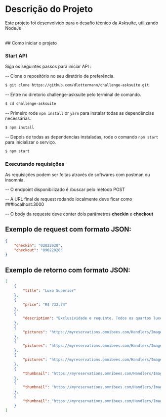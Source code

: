 
# Descrição do Projeto

Este projeto foi desenvolvido para o desafio técnico da Asksuite, utilizando NodeJs

<br />
## Como iniciar o projeto

### Start API 

Siga os seguintes passos para iniciar API :<br />

-- Clone o repositório no seu diretório de preferência. <br />

```sh
$ git clone https://github.com/dlottermann/challenge-asksuite.git
```

-- Entre no diretorio challenge-asksuite pelo terminal de comando. <br />

```sh
$ cd challenge-asksuite
```

-- Primeiro rode `npm install` or `yarn` para instalar todas as dependências necessárias. <br />

```sh
$ npm install
```

-- Depois de todas as dependencias instaladas, rode o comando `npm start` para inicializar o serviço.

```sh
$ npm start
```


### Executando requisições
As requisições podem ser feitas através de softwares com postman ou insomnia. <br />

-- O endpoint disponibilizado é /buscar pelo método POST

-- A URL final de request rodando localmente deve ficar como ###localhost:3000

-- O body da requeste deve conter dois parâmetros **checkin** e **checkout**


Exemplo de request com formato JSON:
----

```json
{
    "checkin": "02022020",
    "checkout": "09022020"
}
```

Exemplo de retorno com formato JSON:
----

```json
[
    {
        "title": "Luxo Superior"
    },
    {
        "price": "R$ 732,74"
    },
    {
        "description": "Exclusividade e requinte. Todos os quartos luxo superior contam com Ar climatizado, TV LCD 32”, SKY, frigobar, telefone, cofre e secador ... "
    },
    {
        "pictures": "https://myreservations.omnibees.com/Handlers/ImageLoader.ashx?imageID=152623.jpg"
    },
    {
        "pictures": "https://myreservations.omnibees.com/Handlers/ImageLoader.ashx?imageID=152624.jpg"
    },
    {
        "pictures": "https://myreservations.omnibees.com/Handlers/ImageLoader.ashx?imageID=152625.jpg"
    },
    {
        "thumbnail": "https://myreservations.omnibees.com/Handlers/ImageLoader.ashx?sz=250x166&imageID=152623.jpg"
    },
    {
        "thumbnail": "https://myreservations.omnibees.com/Handlers/ImageLoader.ashx?sz=250x166&imageID=152624.jpg"
    },
    {
        "thumbnail": "https://myreservations.omnibees.com/Handlers/ImageLoader.ashx?sz=250x166&imageID=152625.jpg"
    }
]
```


